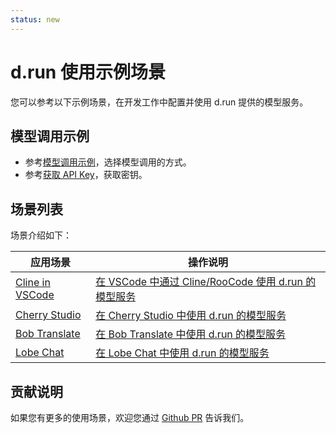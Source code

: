 ```yaml
---
status: new
---
```


# d.run 使用示例场景

您可以参考以下示例场景，在开发工作中配置并使用 d.run 提供的模型服务。

## 模型调用示例

- 参考[模型调用示例](../api-call.md)，选择模型调用的方式。
- 参考[获取 API Key](../apikey.md)，获取密钥。

## 场景列表

场景介绍如下：

| 应用场景 | 操作说明 |
| --- | ---- |
| [Cline in VSCode](https://github.com/cline/cline) | [在 VSCode 中通过 Cline/RooCode 使用 d.run 的模型服务](./cline-in-vscode.md) |
| [Cherry Studio](https://cherry-ai.com) | [在 Cherry Studio 中使用 d.run 的模型服务](./cherry-studio.md) |
| [Bob Translate](https://bobtranslate.com) | [在 Bob Translate 中使用 d.run 的模型服务](./bob-translate.md) |
| [Lobe Chat](https://github.com/lobehub/lobe-chat) | [在 Lobe Chat 中使用 d.run 的模型服务](./lobe-chat.md) |

## 贡献说明

如果您有更多的使用场景，欢迎您通过 [Github PR](https://github.com/d-run/drun-docs) 告诉我们。
